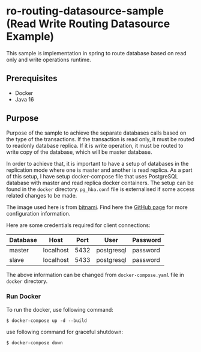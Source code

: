 # ro-routing-datasource-sample (Read Write Routing Datasource Example)
This sample is implementation in spring to route database  based on read only and write operations runtime.

## Prerequisites
- Docker
- Java 16

## Purpose
Purpose of the sample to achieve the separate databases calls based on the type of the transactions. If the transaction is read only, it must be routed to readonly database replica. If it is write operation, it must be routed to write copy of the database, which will be master database.

In order to achieve that, it is important to have a setup of databases in the replication mode where one is master and another is read replica. As a part of this setup, I have setup docker-compose file that uses PostgreSQL database with master and read replica docker containers. The setup can be found in the `docker` directory. `pg_hba.conf` file is externalised if some access related changes to be made.

The image used here is from [bitnami](https://bitnami.com/stack/postgresql/containers). Find here the [GitHub page](https://github.com/bitnami/bitnami-docker-postgresql#how-to-use-this-image) for more configuration information.

Here are some credentials required for client connections:

Database    |   Host    |   Port    |       User    |   Password    |
------------|-----------|-----------|---------------|---------------|
master      |localhost  |   5432    | postgresql    |   password    |
slave       |localhost  |   5433    | postgresql    |   password    |

The above information can be changed from `docker-compose.yaml` file in `docker` directory.

### Run Docker
To run the docker, use following command:
```shell
$ docker-compose up -d --build
```

use following command for graceful shutdown:
```shell
$ docker-compose down
```
